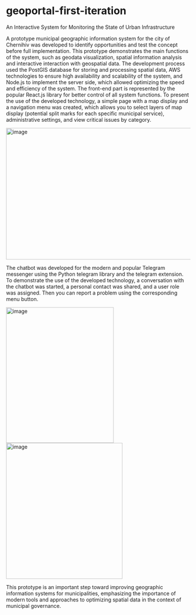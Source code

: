 # geoportal-first-iteration
An Interactive System for Monitoring the State of Urban Infrastructure

A prototype municipal geographic information system for the city of Chernihiv was developed to identify opportunities and test the concept before full implementation. This prototype demonstrates the main functions of the system, such as geodata visualization, spatial information analysis and interactive interaction with geospatial data.
The development process used the PostGIS database for storing and processing spatial data, AWS technologies to ensure high availability and scalability of the system, and Node.js to implement the server side, which allowed optimizing the speed and efficiency of the system.
The front-end part is represented by the popular React.js library for better control of all system functions. To present the use of the developed technology, a simple page with a map display and a navigation menu was created, which allows you to select layers of map display (potential split marks for each specific municipal service), administrative settings, and view critical issues by category.

<img width="711" height="358" alt="image" src="https://github.com/user-attachments/assets/fd6ef71e-d80b-4680-be15-abd586bd5b20" />

The chatbot was developed for the modern and popular Telegram messenger using the Python telegram library and the telegram extension. To demonstrate the use of the developed technology, a conversation with the chatbot was started, a personal contact was shared, and a user role was assigned.
Then you can report a problem using the corresponding menu button.

<img width="294" height="369" alt="image" src="https://github.com/user-attachments/assets/6337291e-d407-4cfd-8d8d-f16a577dc7a3" />
<img width="318" height="370" alt="image" src="https://github.com/user-attachments/assets/cdf72c76-7c5c-433e-a264-5fc84524dd9b" />

This prototype is an important step toward improving geographic information systems for municipalities, emphasizing the importance of modern tools and approaches to optimizing spatial data in the context of municipal governance.
